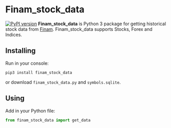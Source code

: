 # Finam_stock_data
[![PyPI version](https://badge.fury.io/py/finam_stock_data.svg)](https://badge.fury.io/py/finam_stock_data)
**Finam_stock_data** is Python 3 package for getting historical stock data from [Finam](http://www.finam.ru/). Finam_stock_data supports Stocks, Forex and Indices.

## Installing
Run in your console:
```
pip3 install finam_stock_data
```
or download `finam_stock_data.py` and `symbols.sqlite`. 

## Using
Add in your Python file:
```python
from finam_stock_data import get_data
```
